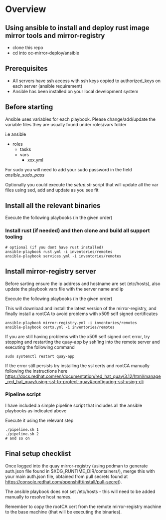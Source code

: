 # Overview

## Using ansible to install and deploy rust image mirror tools and mirror-registry

- clone this repo
- cd into oc-mirror-deploy/ansible

## Prerequisites

- All servers have ssh access with ssh keys copied to authorized_keys on each server (ansible requirement)
- Ansible has been installed on your local development system

## Before starting

Ansible uses variables for each playbook. Please change/add/update the variable files they are usually found under roles/vars folder

i.e 
ansible
  - roles
    - tasks
    - vars
      - xxx.yml

For sudo you will need to add your sudo password in the field *ansible_sudo_pass*

Optionally you could execute the *setup.sh* script that will update all the var files using sed, add and update as you see fit


## Install all the relevant binaries 

Execute the following playbooks (in the given order)

### Install rust (if needed) and then clone and build all support tooling

```
# optional (if you dont have rust installed)
ansible-playbook rust.yml -i inventories/remotes 
ansible-playbook services.yml -i inventories/remotes 
```

## Install mirror-registry server

Before sarting ensure the ip address and hostname are set (etc/hosts), also update the playbook vars file with the server name and ip

Execute the following playbooks (in the given order)

This will download and install the latest version of the mirror-registry, and finally install a rootCA to avoid problems with x509 self signed certificates

```
ansible-playbook mirror-registry.yml -i inventories/remotes 
ansible-playbook certs.yml -i inventories/remotes 
```

If you are still having problems with the x509 self signed cert error, try stopping and restarting the quay-app by ssh'ing into the remote server
and executing the following command

```
sudo systemctl restart quay-app
```

If the error still persists try installing the ssl certs and rootCA manually following the instructions here  https://docs.redhat.com/en/documentation/red_hat_quay/3.12/html/manage_red_hat_quay/using-ssl-to-protect-quay#configuring-ssl-using-cli

### Pipeline script

I have included a simple pipeline script that includes all the ansible playbooks as indicated above

Execute it using the relevant step

```
./pipeline.sh 1
./pipeline.sh 2
# and so on
```

## Final setup checklist

Once logged into the quay mirror-registry (using podman to generate auth.json file found in $XDG_RUNTIME_DIR/containers/), 
merge this with your main auth.json file, obtained from pull secrets found at https://console.redhat.com/openshift/install/pull-secret).

The ansible playbook does not set /etc/hosts - this will need to be added manually to resolve host names.

Remember to copy the rootCA cert from the remote mirror-registry machine to the base machine (that will be executing the binaries).
